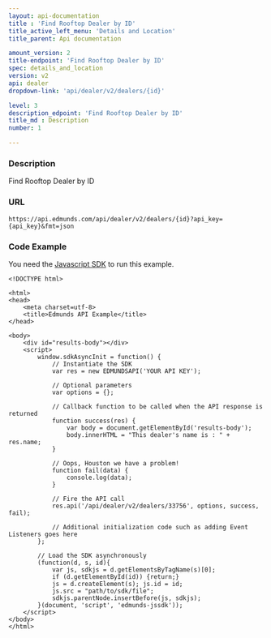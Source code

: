 ```yaml
---
layout: api-documentation
title : 'Find Rooftop Dealer by ID'
title_active_left_menu: 'Details and Location'
title_parent: Api documentation

amount_version: 2
title-endpoint: 'Find Rooftop Dealer by ID'
spec: details_and_location
version: v2
api: dealer
dropdown-link: 'api/dealer/v2/dealers/{id}'

level: 3
description_edpoint: 'Find Rooftop Dealer by ID'
title_md : Description
number: 1

---
```



### Description

Find Rooftop Dealer by ID

### URL

    https://api.edmunds.com/api/dealer/v2/dealers/{id}?api_key={api_key}&fmt=json

### Code Example

You need the [Javascript SDK](https://github.com/EdmundsAPI/edmunds-javascript-sdk) to run this example.

    <!DOCTYPE html>

    <html>
    <head>
        <meta charset=utf-8>
        <title>Edmunds API Example</title>
    </head>

    <body>
        <div id="results-body"></div>
        <script>
            window.sdkAsyncInit = function() {
                // Instantiate the SDK
                var res = new EDMUNDSAPI('YOUR API KEY');

                // Optional parameters
                var options = {};

                // Callback function to be called when the API response is returned
                function success(res) {
                    var body = document.getElementById('results-body');
                    body.innerHTML = "This dealer's name is : " + res.name;
                }

                // Oops, Houston we have a problem!
                function fail(data) {
                    console.log(data);
                }

                // Fire the API call
                res.api('/api/dealer/v2/dealers/33756', options, success, fail);

                // Additional initialization code such as adding Event Listeners goes here
            };

            // Load the SDK asynchronously
            (function(d, s, id){
                var js, sdkjs = d.getElementsByTagName(s)[0];
                if (d.getElementById(id)) {return;}
                js = d.createElement(s); js.id = id;
                js.src = "path/to/sdk/file";
                sdkjs.parentNode.insertBefore(js, sdkjs);
            }(document, 'script', 'edmunds-jssdk'));
        </script>
    </body>
    </html>
